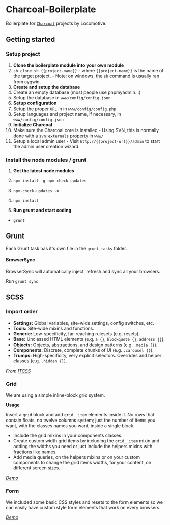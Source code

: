 Charcoal-Boilerplate
====================

Boilerplate for [`Charcoal`](#http://charcoal.locomotive.ca) projects by Locomotive.


## Getting started

### Setup project

1. **Clone the boilerplate module into your own module**
  1. `sh clone.sh {{project-name}}`
    - where `{{project-name}}` is the name of the target project.
    - Note: on windows, the `sh` command is usually ran from cygwin.
2. **Create and setup the database**
  1. Create an empty database (most people use phpmyadmin...)
  2. Setup the database in `www/config/config.json`
3. **Setup configuration**
  1. Setup the proper `URL` in  in `www/config/config.php`
  2. Setup languages and project name, if necessary, in `www/config/config.json`
4. **Initialize Charcoal**
  1. Make sure the Charcoal core is installed
    - Using SVN, this is normally done with a `svn:externals` property in `www/`
  2. Setup a local admin user
    - Visit `http://{{project-url}}/admin` to start the admin user creation wizard.

### Install the node modules / grunt

1. **Get the latest node modules**
  1. `npm install -g npm-check-updates`
  2. `npm-check-updates -u`
  3. `npm install`

2. **Run grunt and start coding**
  - `grunt`


## Grunt
Each Grunt task has it's own file in the `grunt_tasks` folder.

#### BrowserSync
BrowserSync will automatically inject, refresh and sync all your browsers.

Run `grunt sync`

## SCSS

### Import order

* **Settings:** Global variables, site-wide settings, config switches, etc.
* **Tools:** Site-wide mixins and functions.
* **Generic:** Low-specificity, far-reaching rulesets (e.g. resets).
* **Base:** Unclassed HTML elements (e.g. `a {}`, `blockquote {}`, `address {}`).
* **Objects:** Objects, abstractions, and design patterns (e.g. `.media {}`).
* **Components:** Discrete, complete chunks of UI (e.g. `.carousel {}`).
* **Trumps:** High-specificity, very explicit selectors. Overrides and helper
  classes (e.g. `.hidden {}`).

*From [ITCSS](https://twitter.com/itcss_io)*

### Grid

We are using a simple inline-block grid system.

**Usage**

Insert a `grid` block and add `grid__item` elements inside it.
No rows that contain floats, no twelve columns system; just the number of items you want, with the classes names you want, inside a single block.

- Include the grid mixins in your components classes.
- Create custom width grid items by including the `grid__item` mixin and adding the widths you need or just include the helpers mixins with fractions like names.
- Add media queries, on the helpers mixins or on your custom components to change the grid items widths, for your content, on different screen sizes.

*[Demo](http://codepen.io/AntoineBoulanger/pen/EaLNxe)*

### Form

We included some basic CSS styles and resets to the form elements so we can easily have custom style form elements that work on every browsers.

*[Demo](http://codepen.io/AntoineBoulanger/pen/uBJmi)*
